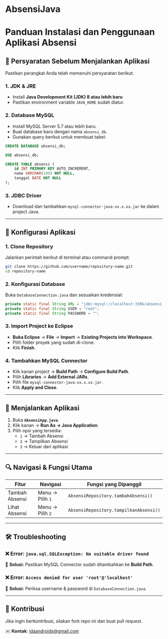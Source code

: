 # AbsensiJava
# Panduan Instalasi dan Penggunaan Aplikasi Absensi

## 📌 Persyaratan Sebelum Menjalankan Aplikasi
Pastikan perangkat Anda telah memenuhi persyaratan berikut:

### 1. **JDK & JRE**
- Install **Java Development Kit (JDK) 8 atau lebih baru**
- Pastikan environment variable `JAVA_HOME` sudah diatur.

### 2. **Database MySQL**
- Install MySQL Server 5.7 atau lebih baru.
- Buat database baru dengan nama `absensi_db`.
- Gunakan query berikut untuk membuat tabel:

```sql
CREATE DATABASE absensi_db;

USE absensi_db;

CREATE TABLE absensi (
    id INT PRIMARY KEY AUTO_INCREMENT,
    nama VARCHAR(100) NOT NULL,
    tanggal DATE NOT NULL
);
```

### 3. **JDBC Driver**
- Download dan tambahkan `mysql-connector-java-xx.x.xx.jar` ke dalam project Java.

---

## 🔧 Konfigurasi Aplikasi

### 1. **Clone Repository**
Jalankan perintah berikut di terminal atau command prompt:
```sh
git clone https://github.com/username/repository-name.git
cd repository-name
```

### 2. **Konfigurasi Database**
Buka `DatabaseConnection.java` dan sesuaikan kredensial:

```java
private static final String URL = "jdbc:mysql://localhost:3306/absensi_db";
private static final String USER = "root";
private static final String PASSWORD = "";
```

### 3. **Import Project ke Eclipse**
- **Buka Eclipse** → **File** → **Import** → **Existing Projects into Workspace**.
- Pilih folder proyek yang sudah di-clone.
- Klik **Finish**.

### 4. **Tambahkan MySQL Connector**
- Klik kanan project → **Build Path** → **Configure Build Path**.
- Pilih **Libraries** → **Add External JARs**.
- Pilih file `mysql-connector-java-xx.x.xx.jar`.
- Klik **Apply and Close**.

---

## 🚀 Menjalankan Aplikasi
1. Buka **`AbsensiApp.java`**.
2. Klik kanan → **Run As → Java Application**.
3. Pilih opsi yang tersedia:
   - `1` → Tambah Absensi
   - `2` → Tampilkan Absensi
   - `3` → Keluar dari aplikasi

---

## 🔍 Navigasi & Fungsi Utama
| **Fitur**  | **Navigasi** | **Fungsi yang Dipanggil** |
|------------|-------------|----------------------|
| Tambah Absensi | Menu → Pilih `1` | `AbsensiRepository.tambahAbsensi()` |
| Lihat Absensi | Menu → Pilih `2` | `AbsensiRepository.tampilkanAbsensi()` |

---

## 🛠 Troubleshooting
### ❌ Error: `java.sql.SQLException: No suitable driver found`
🔹 **Solusi:** Pastikan MySQL Connector sudah ditambahkan ke **Build Path**.

### ❌ Error: `Access denied for user 'root'@'localhost'`
🔹 **Solusi:** Periksa username & password di `DatabaseConnection.java`.

---

## 📢 Kontribusi
Jika ingin berkontribusi, silakan fork repo ini dan buat pull request.

✉️ **Kontak**: idaandroids@gmail.com
